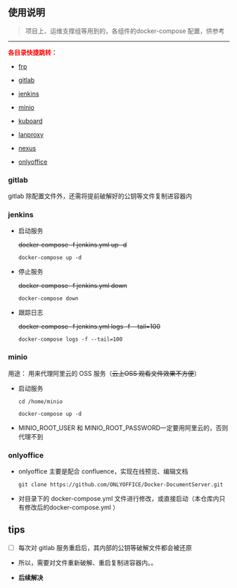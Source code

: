 ## 使用说明

> 项目上、运维支撑组等用到的，各组件的docker-compose 配置，供参考

---
**<font color=red>各目录快捷跳转：</font>**

- [frp](./frp/)

- [gitlab](./gitlab/)

- [jenkins](./jenkins/)

- [minio](./minio/)

- [kuboard](./kuboard/)

- [lanproxy](./lanproxy/)

- [nexus](./nexus/)

- [onlyoffice](./onlyoffice/)

### gitlab

gitlab 除配置文件外，还需将提前破解好的公钥等文件复制进容器内

### jenkins

- 启动服务

    ~~docker-compose -f jenkins.yml up -d~~

    `docker-compose up -d `

- 停止服务

    ~~docker-compose -f jenkins.yml down~~

    `docker-compose down `

- 跟踪日志

    ~~docker-compose -f jenkins.yml logs -f --tail=100~~

    `docker-compose logs -f --tail=100 `

### minio


用途： 用来代理阿里云的 OSS 服务（~~云上OSS 观看文件效果不方便~~）

- 启动服务

    `cd /home/minio`

    `docker-compose up -d `

- MINIO_ROOT_USER 和 MINIO_ROOT_PASSWORD一定要用阿里云的，否则代理不到

### onlyoffice 

- onlyoffice 主要是配合 confluence，实现在线预览、编辑文档

    `git clone https://github.com/ONLYOFFICE/Docker-DocumentServer.git`

- 对目录下的 docker-compose.yml 文件进行修改，或直接启动（本仓库内只有修改后的docker-compose.yml ）

## tips

- [ ] 每次对 gitlab 服务重启后，其内部的公钥等破解文件都会被还原

- 所以，需要对文件重新破解、重启复制进容器内。。

- **后续解决**
